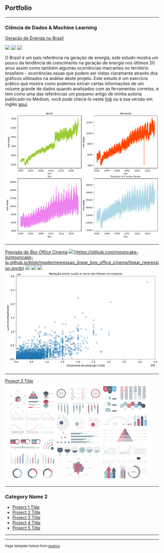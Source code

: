 ## Portfolio

---

### Ciência de Dados & Machine Learning

[Geração de Energia no Brasil](https://mooncake-jp.github.io/estudo_energia_brasil/gera%C3%A7%C3%A3o_energia_brasil.html)<br>

[![](https://img.shields.io/badge/Jupyter-Abrir%20Notebook-orange?logo=Jupyter)](https://github.com/mooncake-jp/mooncake-jp.github.io/blob/master/estudo_energia_brasil/gera%C3%A7%C3%A3o_energia_brasil.ipynb)
![](https://img.shields.io/badge/Pandas-Analise-blue?logo=pandas)
![](https://img.shields.io/badge/Python-Analise-green?logo=python)<br>

O Brasil é um país referência na geração de energia, este estudo mostra um pouco da tendência de crescimento na geração de energia nos últimos 20 anos assim como também algumas ocorrências marcantes no território brasileiro - ocorrências essas que podem ser vistas claramente através dos gráficos utilizados na análise deste projeto. Este estudo é um exercício prático que mostra como podemos extrair certas informações de um volume grande de dados quando analisados com as ferramentas corretas, e tem como uma das referências um pequeno artigo de minha autoria publicado no Medium, você pode checá-lo neste <a href="https://medium.com/@Archarios/apag%C3%A3o-um-mundo-mais-que-%C3%A0s-escuras-2e66e6a69e22">link</a> ou a sua versão em inglês <a href="https://medium.com/@Archarios/blackout-the-dark-side-of-the-earth-de9eae91d2df">aqui</a>.

<img src="/estudo_energia_brasil/estudo_energia_regioes.png?raw=true"/>

---
[Previsão de *Box Office* Cinema](https://mooncake-jp.github.io/regressao_linear_box_office_cinema/linear_regression.html)
![](https://img.shields.io/badge/Jupyter-Abrir%20Notebook-orange?logo=Jupyter)](https://github.com/mooncake-jp/mooncake-jp.github.io/blob/master/regressao_linear_box_office_cinema/linear_regression.ipynb)
![](https://img.shields.io/badge/Python-Analise-green?logo=python)
![](https://img.shields.io/badge/Pandas-Analise-blue?logo=pandas)
![](https://img.shields.io/badge/Scikit--Learn-Machine%20Learning-orange?logo=scikit-learn)
<img src="/regressao_linear_box_office_cinema/regressao-linear-box-office.png?raw=true"/><br>


---
[Project 3 Title](http://example.com/)
<img src="images/dummy_thumbnail.jpg?raw=true"/>

---

### Category Name 2

- [Project 1 Title](http://example.com/)
- [Project 2 Title](http://example.com/)
- [Project 3 Title](http://example.com/)
- [Project 4 Title](http://example.com/)
- [Project 5 Title](http://example.com/)

---




---
<p style="font-size:11px">Page template forked from <a href="https://github.com/evanca/quick-portfolio">evanca</a></p>
<!-- Remove above link if you don't want to attibute -->
